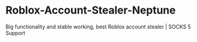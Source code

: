 # Roblox-Account-Stealer-Neptune
 Big functionality and stable working, best Roblox account stealer | SOCKS 5 Support

